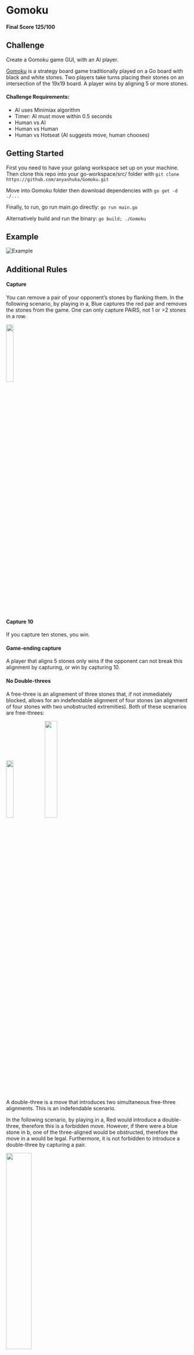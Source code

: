 # Gomoku

#### Final Score 125/100

## Challenge

Create a Gomoku game GUI, with an AI player.

[Gomoku](http://en.wikipedia.org/wiki/Gomoku) is a strategy board game traditionally played on a Go board with black and white stones.
Two players take turns placing their stones on an intersection of the 19x19 board.
A player wins by aligning 5 or more stones.

#### Challenge Requirements:

* AI uses Minimiax algorithm
* Timer: AI must move within 0.5 seconds
* Human vs AI
* Human vs Human
* Human vs Hotseat (AI suggests move, human chooses)

## Getting Started

First you need to have your golang workspace set up on your machine.
Then clone this repo into your go-workspace/src/ folder with ```git clone https://github.com/anyashuka/Gomoku.git```

Move into Gomoku folder then download dependencies with ```go get -d ./...```

Finally, to run, go run main.go directly:
```go run main.go```

Alternatively build and run the binary:
```go build; ./Gomoku```

## Example

![Example](https://github.com/anyashuka/Gomoku/blob/master/img/example.gif)

## Additional Rules

#### Capture

You can remove a pair of your opponent’s stones by flanking them. In the following scenario, by playing in a, Blue captures the red pair and removes the stones from the game. One can only capture PAIRS, not 1 or >2 stones in a row.

<img src="https://github.com/anyashuka/Gomoku/blob/master/img/capture.png" width="20%">

#### Capture 10

If you capture ten stones, you win.

#### Game-ending capture

A player that aligns 5 stones only wins if the opponent can not break this alignment by capturing, or win by capturing 10.

#### No Double-threes

A free-three is an alignement of three stones that, if not immediately blocked, allows for an indefendable alignment of four stones (an alignment of four stones with two unobstructed extremities). Both of these scenarios are free-threes:

<img src="https://github.com/anyashuka/Gomoku/blob/master/img/freeThree.png" width="20%">

<img src="https://github.com/anyashuka/Gomoku/blob/master/img/freeThree2.png" width="26%">

A double-three is a move that introduces two simultaneous free-three alignments. This is an indefendable scenario.

In the following scenario, by playing in a, Red would introduce a double-three, therefore this is a forbidden move. However, if there were a blue stone in b, one of the three-aligned would be obstructed, therefore the move in a would be legal. Furthermore, it is not forbidden to introduce a double-three by capturing a pair.

<img src="https://github.com/anyashuka/Gomoku/blob/master/img/doubleFreeThree.png" width="37%">

## Approach

Written in Golang for speed and elegance.

### Heuristic

For each move considered by the AI ```evaluateMove()``` checks each vertex for alignments, blocks, and captures.
```aiPriority.go``` contains values for each type of alignment, block and capture. Alignments are checked for freedom to expand on both sides, vs flanked on one side, double flanked are ignored.

For any considered move the sum of values is calculated.

<img src="https://github.com/anyashuka/Gomoku/blob/master/img/aiPriority.png" width="37%">

Dealing with multiple depths:
+ If considering the players move, add the value of that move.
- If considering the opponents move, minus the value of that move.

Divide the value added/subtracted by the depth. This solves the problem of needing to be defensive (valuing blocking an opponents free-three more than placing ones own free-three, failure to do so will lose the game), while simultanously overcoming this pessimistic viewpoint (whats the point of me aligning if they are probably then going to block, and blocking is worth more than aligning).

### Optimization

The goban is represented efficiently by a (19 x 19) 2D array of positions, each position made of 2 bools (2 bits) occupied and player.

The high branching factor of this problem makes it difficult to reach a deep enough depth for an intelligent AI, while also returning suggested moves within a short enough time. There are several ways in which we can reduce branching:

#### Alpha beta pruning



#### Threat space

A threat space of of 4 spaces around the last two moves reduces the search space. In the following example, everything within the two red squares is within the threat space, and so is considered for the next move.

<img src="https://github.com/anyashuka/Gomoku/blob/master/img/threatSpace.png">

On my system, with the default threatspace of 4, an AI depth of 4 is possible in under 0.5 seconds. A depth of 10 is possible by reducing the threat space to 1, not that this makes a better AI player.

#### hasNeigbours()

Branching can be further reduced by excluding all moves which do not have have immediate neighbours, i.e. unconnected to anything. In the following example, everything within the two red squares has an immediate neighbour, and so is considered for the next move.

<img src="https://github.com/anyashuka/Gomoku/blob/master/img/hasNeighbours.png">

## More Examples

### Hotseat

The AI suggests a move with a pulsing stone, but a human player must choose (click).

![Hotseat](https://github.com/anyashuka/Gomoku/blob/master/img/hotseat.gif)

### Doge mode

Press key d, or the hidden doge mode button in the new game screen.

![Doge](https://github.com/anyashuka/Gomoku/blob/master/img/doge.gif)

## Dependencies

Thankfully, running ```go get -d ./...``` should take care of all dependencies for you.

#### Ebiten

The GUI uses [Ebiten](https://github.com/hajimehoshi/ebiten), a dead simple open source 2D game library for Go.

